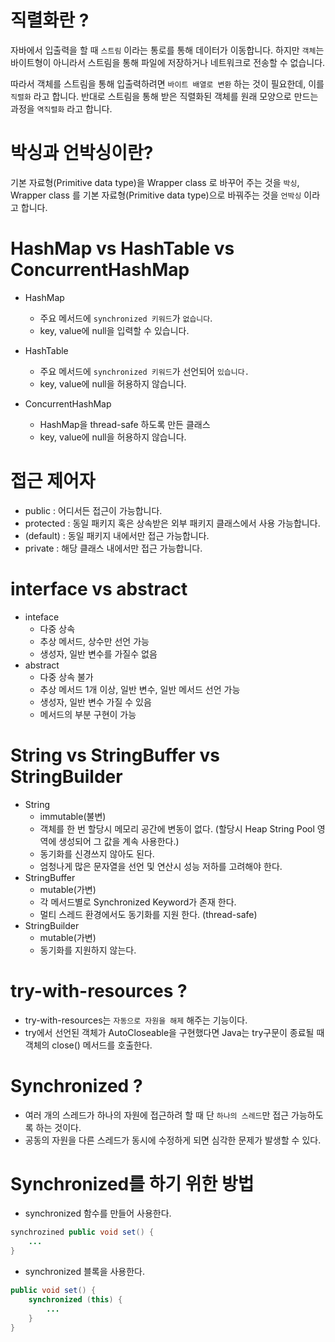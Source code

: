 # 직렬화란 ?
자바에서 입출력을 할 때 `스트림` 이라는 통로를 통해 데이터가 이동합니다. 하지만 `객체`는 바이트형이 아니라서 스트림을 통해 파일에 저장하거나 네트워크로 전송할 수 없습니다.

따라서 객체를 스트림을 통해 입출력하려면 `바이트 배열로 변환` 하는 것이 필요한데, 이를 `직렬화` 라고 합니다. 반대로 스트림을 통해 받은 직렬화된 객체를 원래 모양으로 만드는 과정을 `역직렬화` 라고 합니다.

# 박싱과 언박싱이란?
기본 자료형(Primitive data type)을 Wrapper class 로 바꾸어 주는 것을 `박싱`, Wrapper class 를 기본 자료형(Primitive data type)으로 바꿔주는 것을 `언박싱` 이라고 합니다.

# HashMap vs HashTable vs ConcurrentHashMap
- HashMap
    - 주요 메서드에 `synchronized 키워드`가 `없습니다`.
    - key, value에 null을 입력할 수 있습니다.
    
- HashTable
    - 주요 메서드에 `synchronized 키워드`가 선언되어 `있습니다.`
    - key, value에 null을 허용하지 않습니다.

- ConcurrentHashMap
    - HashMap을 thread-safe 하도록 만든 클래스
    - key, value에 null을 허용하지 않습니다.
    
# 접근 제어자
- public : 어디서든 접근이 가능합니다.
- protected : 동일 패키지 혹은 상속받은 외부 패키지 클래스에서 사용 가능합니다.
- (default) : 동일 패키지 내에서만 접근 가능합니다.
- private : 해당 클래스 내에서만 접근 가능합니다.

# interface vs abstract
- inteface
    - 다중 상속
    - 추상 메서드, 상수만 선언 가능
    - 생성자, 일반 변수를 가질수 없음
- abstract
    - 다중 상속 불가
    - 추상 메서드 1개 이상, 일반 변수, 일반 메서드 선언 가능
    - 생성자, 일반 변수 가질 수 있음
    - 메서드의 부분 구현이 가능
    
# String vs StringBuffer vs StringBuilder
- String
    - immutable(불변)
    - 객체를 한 번 할당시 메모리 공간에 변동이 없다. (할당시 Heap String Pool 영역에 생성되어 그 값을 계속 사용한다.)
    - 동기화를 신경쓰지 않아도 된다.
    - 엄청나게 많은 문자열을 선언 및 연산시 성능 저하를 고려해야 한다.
- StringBuffer
    - mutable(가변)
    - 각 메서드별로 Synchronized Keyword가 존재 한다.
    - 멀티 스레드 환경에서도 동기화를 지원 한다. (thread-safe)
- StringBuilder
    - mutable(가변)
    - 동기화를 지원하지 않는다.

# try-with-resources ?
- try-with-resources는 `자동으로 자원을 해제` 해주는 기능이다.
- try에서 선언된 객체가 AutoCloseable을 구현했다면 Java는 try구문이 종료될 때 객체의 close() 메서드를 호출한다.

# Synchronized ?
- 여러 개의 스레드가 하나의 자원에 접근하려 할 때 단 `하나의 스레드`만 접근 가능하도록 하는 것이다.
- 공동의 자원을 다른 스레드가 동시에 수정하게 되면 심각한 문제가 발생할 수 있다.

# Synchronized를 하기 위한 방법
- synchronized 함수를 만들어 사용한다.
```java
synchrozined public void set() {
    ...
}
```

- synchronized 블록을 사용한다.
```java
public void set() {
    synchronized (this) {
        ...
    }
}
```